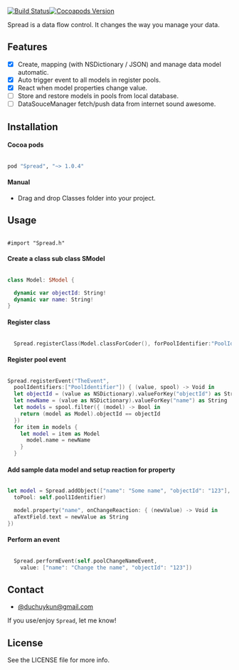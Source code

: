 [![Build Status](https://travis-ci.org/huyphams/Spread.svg)](https://travis-ci.org/huyphams/Spread)[![Cocoapods Version](https://cocoapod-badges.herokuapp.com/v/Spread/badge.png)](http://cocoapods.org/?q=spread)


Spread is a data flow control. It changes the way you manage your data.

## Features

- [x] Create, mapping (with NSDictionary / JSON) and manage data model automatic.
- [x] Auto trigger event to all models in register pools.
- [x] React when model properties change value.
- [ ] Store and restore models in pools from local database.
- [ ] DataSouceManager fetch/push data from internet sound awesome.

## Installation

#### Cocoa pods

```ruby

pod "Spread", "~> 1.0.4"

```

#### Manual

 - Drag and drop Classes folder into your project.

## Usage

```objc

#import "Spread.h"

```

#### Create a class sub class SModel

```swift

class Model: SModel {

  dynamic var objectId: String!
  dynamic var name: String!
}

```
#### Register class

```swift

  Spread.registerClass(Model.classForCoder(), forPoolIdentifier:"PoolIdentifier")

```

#### Register pool event

```swift

Spread.registerEvent("TheEvent",
  poolIdentifiers:["PoolIdentifier"]) { (value, spool) -> Void in
  let objectId = (value as NSDictionary).valueForKey("objectId") as String
  let newName = (value as NSDictionary).valueForKey("name") as String
  let models = spool.filter({ (model) -> Bool in
    return (model as Model).objectId == objectId
  })
  for item in models {
    let model = item as Model
      model.name = newName
    }
  }

```

#### Add sample data model and setup reaction for property

```swift

let model = Spread.addObject(["name": "Some name", "objectId": "123"],
  toPool: self.pool1Identifier)

  model.property("name", onChangeReaction: { (newValue) -> Void in
  aTextField.text = newValue as String
})

```

#### Perform an event

```swift

  Spread.performEvent(self.poolChangeNameEvent,
    value: ["name": "Change the name", "objectId": "123"])

```

## Contact

- [@duchuykun@gmail.com](http://facebook.com/huyphams)

If you use/enjoy `Spread`, let me know!

## License

See the LICENSE file for more info.

